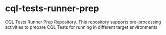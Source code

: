 # cql-tests-runner-prep
CQL Tests Runner Prep Repository. This repository supports pre-processing activities to prepare CQL Tests for running in different target environments
